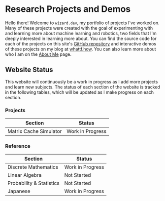 # Research Projects and Demos
Hello there! Welcome to `wizard.dev`, my portfolio of projects I've worked on.
Many of these projects were created with the goal of experimenting with and
learning more about machine learning and robotics, two fields that I'm deeply
interested in learning more about. You can find the source code for each of the
projects on this site's [GitHub repository](https://www.github.com/zkWildfire/wizard.dev)
and interactive demos of these projects on my blog at [whattf.how](https://www.whattf.how).
You can also learn more about who I am on the [About Me](./about-me.md) page.

## Website Status
This website will continuously be a work in progress as I add more projects and
learn new subjects. The status of each section of the website is tracked in
the following tables, which will be updated as I make progress on each section.

### Projects
| Section | Status |
| ------- | ------ |
| Matrix Cache Simulator | Work in Progress |

### Reference
| Section | Status |
| ------- | ------ |
| Discrete Mathematics | Work in Progress |
| Linear Algebra | Not Started |
| Probability & Statistics | Not Started |
| Japanese | Work in Progress |
